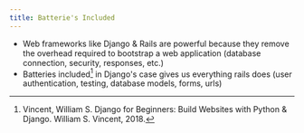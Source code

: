 ```yaml
---
title: Batterie's Included
---
```


- Web frameworks like Django & Rails are powerful because they remove the
overhead required to bootstrap a web application (database connection, security,
responses, etc.)
- Batteries included[^1] in Django's case gives us everything rails does (user
authentication, testing, database models, forms, urls)

[^1]: Vincent, William S. Django for Beginners: Build Websites with Python &
Django. William S. Vincent, 2018.
